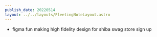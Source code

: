 ```yaml
---
publish_date: 20220514    
layout: ../../layouts/FleetingNoteLayout.astro
---
```

- figma fun making high fidelity design for shiba swag store sign up